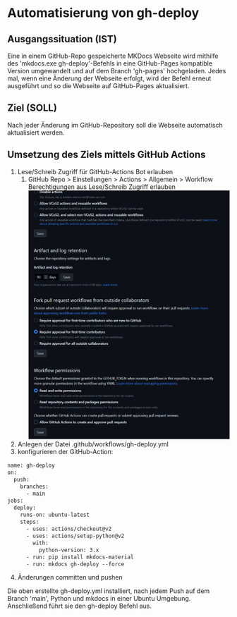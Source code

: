 # Automatisierung von gh-deploy
## Ausgangssituation (IST)
Eine in einem GitHub-Repo gespeicherte MKDocs Webseite wird mithilfe des 'mkdocs.exe gh-deploy'-Befehls in eine GitHub-Pages kompatible Version umgewandelt und auf dem Branch 'gh-pages' hochgeladen. Jedes mal, wenn eine Änderung der Webseite erfolgt, wird der Befehl erneut ausgeführt und so die Webseite auf GitHub-Pages aktualisiert.

## Ziel (SOLL)
Nach jeder Änderung im GitHub-Repository soll die Webseite automatisch aktualisiert werden.

## Umsetzung des Ziels mittels GitHub Actions
1. Lese/Schreib Zugriff für GitHub-Actions Bot erlauben
    1. GitHub Repo > Einstellungen > Actions > Allgemein > Workflow Berechtigungen aus Lese/Schreib Zugriff erlauben
![Lese/Schreibzugriff erlauben](bilder/github-actions-settings-page-rw-permissions.png)
2. Anlegen der Datei .github/workflows/gh-deploy.yml
3. konfigurieren der GitHub-Action:
```
name: gh-deploy 
on:
  push:
    branches:
      - main
jobs:
  deploy:
    runs-on: ubuntu-latest
    steps:
      - uses: actions/checkout@v2
      - uses: actions/setup-python@v2
        with:
          python-version: 3.x
      - run: pip install mkdocs-material 
      - run: mkdocs gh-deploy --force
```
4. Änderungen committen und pushen

Die oben erstellte gh-deploy.yml installiert, nach jedem Push auf dem Branch 'main', Python und mkdocs in einer Ubuntu Umgebung. Anschließend führt sie den gh-deploy Befehl aus.

